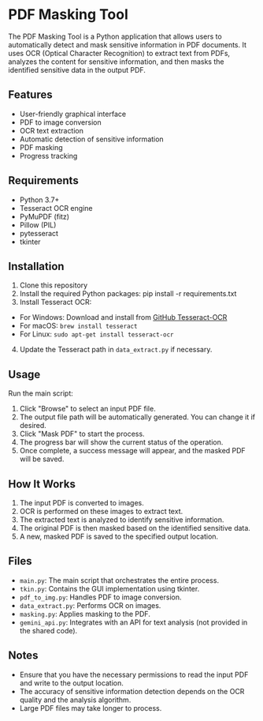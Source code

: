 # PDF Masking Tool

The PDF Masking Tool is a Python application that allows users to automatically detect and mask sensitive information in PDF documents. It uses OCR (Optical Character Recognition) to extract text from PDFs, analyzes the content for sensitive information, and then masks the identified sensitive data in the output PDF.

## Features

- User-friendly graphical interface
- PDF to image conversion
- OCR text extraction
- Automatic detection of sensitive information
- PDF masking
- Progress tracking

## Requirements

- Python 3.7+
- Tesseract OCR engine
- PyMuPDF (fitz)
- Pillow (PIL)
- pytesseract
- tkinter

## Installation

1. Clone this repository
2. Install the required Python packages: pip install -r requirements.txt
3. Install Tesseract OCR:
- For Windows: Download and install from [GitHub Tesseract-OCR](https://github.com/UB-Mannheim/tesseract/wiki)
- For macOS: `brew install tesseract`
- For Linux: `sudo apt-get install tesseract-ocr`

4. Update the Tesseract path in `data_extract.py` if necessary.

## Usage

Run the main script:
1. Click "Browse" to select an input PDF file.
2. The output file path will be automatically generated. You can change it if desired.
3. Click "Mask PDF" to start the process.
4. The progress bar will show the current status of the operation.
5. Once complete, a success message will appear, and the masked PDF will be saved.

## How It Works

1. The input PDF is converted to images.
2. OCR is performed on these images to extract text.
3. The extracted text is analyzed to identify sensitive information.
4. The original PDF is then masked based on the identified sensitive data.
5. A new, masked PDF is saved to the specified output location.

## Files

- `main.py`: The main script that orchestrates the entire process.
- `tkin.py`: Contains the GUI implementation using tkinter.
- `pdf_to_img.py`: Handles PDF to image conversion.
- `data_extract.py`: Performs OCR on images.
- `masking.py`: Applies masking to the PDF.
- `gemini_api.py`: Integrates with an API for text analysis (not provided in the shared code).

## Notes

- Ensure that you have the necessary permissions to read the input PDF and write to the output location.
- The accuracy of sensitive information detection depends on the OCR quality and the analysis algorithm.
- Large PDF files may take longer to process.
